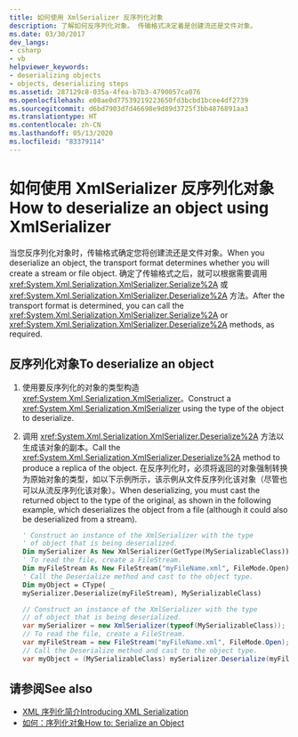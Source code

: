 ```yaml
---
title: 如何使用 XmlSerializer 反序列化对象
description: 了解如何反序列化对象。 传输格式决定着是创建流还是文件对象。
ms.date: 03/30/2017
dev_langs:
- csharp
- vb
helpviewer_keywords:
- deserializing objects
- objects, deserializing steps
ms.assetid: 287129c8-035a-4fea-b7b3-4790057ca076
ms.openlocfilehash: e08ae0d77539219223650fd3bcbd1bcee4df2739
ms.sourcegitcommit: d6bd7903d7d46698e9d89d3725f3bb4876891aa3
ms.translationtype: HT
ms.contentlocale: zh-CN
ms.lasthandoff: 05/13/2020
ms.locfileid: "83379114"
---
```

# <a name="how-to-deserialize-an-object-using-xmlserializer"></a><span data-ttu-id="be2f0-104">如何使用 XmlSerializer 反序列化对象</span><span class="sxs-lookup"><span data-stu-id="be2f0-104">How to deserialize an object using XmlSerializer</span></span>

<span data-ttu-id="be2f0-105">当您反序列化对象时，传输格式确定您将创建流还是文件对象。</span><span class="sxs-lookup"><span data-stu-id="be2f0-105">When you deserialize an object, the transport format determines whether you will create a stream or file object.</span></span> <span data-ttu-id="be2f0-106">确定了传输格式之后，就可以根据需要调用 <xref:System.Xml.Serialization.XmlSerializer.Serialize%2A> 或 <xref:System.Xml.Serialization.XmlSerializer.Deserialize%2A> 方法。</span><span class="sxs-lookup"><span data-stu-id="be2f0-106">After the transport format is determined, you can call the <xref:System.Xml.Serialization.XmlSerializer.Serialize%2A> or <xref:System.Xml.Serialization.XmlSerializer.Deserialize%2A> methods, as required.</span></span>

## <a name="to-deserialize-an-object"></a><span data-ttu-id="be2f0-107">反序列化对象</span><span class="sxs-lookup"><span data-stu-id="be2f0-107">To deserialize an object</span></span>

1. <span data-ttu-id="be2f0-108">使用要反序列化的对象的类型构造 <xref:System.Xml.Serialization.XmlSerializer>。</span><span class="sxs-lookup"><span data-stu-id="be2f0-108">Construct a <xref:System.Xml.Serialization.XmlSerializer> using the type of the object to deserialize.</span></span>

1. <span data-ttu-id="be2f0-109">调用 <xref:System.Xml.Serialization.XmlSerializer.Deserialize%2A> 方法以生成该对象的副本。</span><span class="sxs-lookup"><span data-stu-id="be2f0-109">Call the <xref:System.Xml.Serialization.XmlSerializer.Deserialize%2A> method to produce a replica of the object.</span></span> <span data-ttu-id="be2f0-110">在反序列化时，必须将返回的对象强制转换为原始对象的类型，如以下示例所示，该示例从文件反序列化该对象（尽管也可以从流反序列化该对象）。</span><span class="sxs-lookup"><span data-stu-id="be2f0-110">When deserializing, you must cast the returned object to the type of the original, as shown in the following example, which deserializes the object from a file (although it could also be deserialized from a stream).</span></span>

    ```vb
    ' Construct an instance of the XmlSerializer with the type
    ' of object that is being deserialized.
    Dim mySerializer As New XmlSerializer(GetType(MySerializableClass))
    ' To read the file, create a FileStream.
    Dim myFileStream As New FileStream("myFileName.xml", FileMode.Open)
    ' Call the Deserialize method and cast to the object type.
    Dim myObject = CType( _
    mySerializer.Deserialize(myFileStream), MySerializableClass)
    ```

    ```csharp
    // Construct an instance of the XmlSerializer with the type
    // of object that is being deserialized.
    var mySerializer = new XmlSerializer(typeof(MySerializableClass));
    // To read the file, create a FileStream.
    var myFileStream = new FileStream("myFileName.xml", FileMode.Open);
    // Call the Deserialize method and cast to the object type.
    var myObject = (MySerializableClass) mySerializer.Deserialize(myFileStream)
    ```

## <a name="see-also"></a><span data-ttu-id="be2f0-111">请参阅</span><span class="sxs-lookup"><span data-stu-id="be2f0-111">See also</span></span>

- [<span data-ttu-id="be2f0-112">XML 序列化简介</span><span class="sxs-lookup"><span data-stu-id="be2f0-112">Introducing XML Serialization</span></span>](introducing-xml-serialization.md)
- [<span data-ttu-id="be2f0-113">如何：序列化对象</span><span class="sxs-lookup"><span data-stu-id="be2f0-113">How to: Serialize an Object</span></span>](how-to-serialize-an-object.md)
